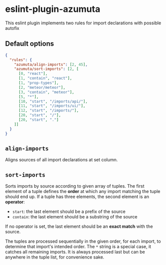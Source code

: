 # eslint-plugin-azumuta

This eslint plugin implements two rules for import declarations with possible autofix

## Default options

```json
{
  "rules": {
    "azumuta/align-imports": [2, 45],
    "azumuta/sort-imports": [2, [
      [0, "react"],
      [1, "contain", "react"],
      [1, "prop-types"],
      [2, "meteor/meteor"],
      [3, "contain", "meteor"],
      [5, "*"],
      [10, "start", "/imports/api/"],
      [11, "start", "/imports/ui/"],
      [12, "start", "/imports/"],
      [20, "start", "/"],
      [20, "start", "."]
    ]]
  }
}
```

## ``align-imports``

Aligns sources of all import declarations at set column.

## ``sort-imports``

Sorts imports by source according to given array of tuples.
The first element of a tuple defines the **order** at which any import matching the tuple should end up.
If a tuple has three elements, the second element is an **operator**:
- ``start``: the last element should be a prefix of the source
- ``contain``: the last element should be a substring of the source

If no operator is set, the last element should be an **exact match** with the source.

The tuples are processed sequentially in the given order, for each import, to determine that import's intended order.
The ``*`` string is a special case, it catches all remaining imports. 
It is always processed last but can be anywhere in the tuple list, for convenience sake.